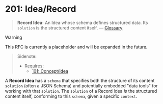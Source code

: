 # 201: Idea/Record

> **Record Idea:** An Idea whose schema defines structured data. Its `solution` is the structured content itself. — [Glossary](./000_glossary.md)

> [!WARNING]
> This RFC is currently a placeholder and will be expanded in the future.

> Sidenote:
>
> - Requires:
>   - [101: Concept/Idea](./101_concept_idea.md)

A **Record Idea** has a `schema` that specifies both the structure of its content `solution` (often a JSON Schema) and potentially embedded "data tools" for working with that `solution`. The `solution` of a Record Idea _is_ the structured content itself, conforming to this `schema`, given a specific `context`.
